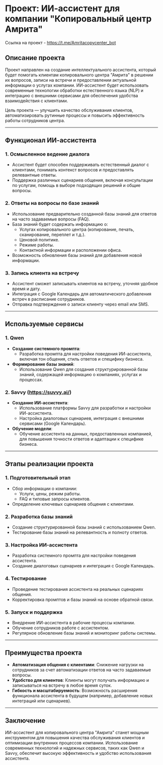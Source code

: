 
# Проект: ИИ-ассистент для компании "Копировальный центр Амрита"

Ссылка на проект - https://t.me/Amritacopycenter_bot
## Описание проекта

Проект направлен на создание интеллектуального ассистента, который будет помогать клиентам копировального центра "Амрита" в решении их вопросов, записи на встречи и предоставлении актуальной информации о услугах компании. ИИ-ассистент будет использовать современные технологии обработки естественного языка (NLP) и интеграцию с внешними сервисами для обеспечения удобства взаимодействия с клиентами.

Цель проекта — улучшить качество обслуживания клиентов, автоматизировать рутинные процессы и повысить эффективность работы сотрудников центра.

---

## Функционал ИИ-ассистента

### 1. **Осмысленное ведение диалога**
   - Ассистент будет способен поддерживать естественный диалог с клиентами, понимать контекст вопросов и предоставлять релевантные ответы.
   - Поддержка различных сценариев общения, включая консультации по услугам, помощь в выборе подходящих решений и общие вопросы.

### 2. **Ответы на вопросы по базе знаний**
   - Использование предварительно созданной базы знаний для ответов на часто задаваемые вопросы (FAQ).
   - База знаний будет содержать информацию о:
     - Услугах копировального центра (копирование, печать, сканирование, переплет и т.д.).
     - Ценовой политике.
     - Режиме работы.
     - Контактной информации и расположении офиса.
   - Возможность обновления базы знаний для добавления новой информации.

### 3. **Запись клиента на встречу**
   - Ассистент сможет записывать клиентов на встречу, уточняя удобное время и дату.
   - Интеграция с Google Календарь для автоматического добавления встреч в расписание сотрудников.
   - Отправка подтверждения о записи клиенту через email или SMS.

---

## Используемые сервисы

### 1. **Qwen**
   - **Создание системного промпта**:
     - Разработка промпта для настройки поведения ИИ-ассистента, включая тон общения, стиль ответов и специфику бизнеса.
   - **Формирование базы знаний**:
     - Использование Qwen для создания структурированной базы знаний, содержащей информацию о компаниях, услугах и процессах.

### 2. **Savvy (https://suvvy.ai/)**
   - **Создание ИИ-ассистента**:
     - Использование платформы Savvy для разработки и настройки ИИ-ассистента.
     - Настройка диалоговых сценариев, интеграция с внешними сервисами (Google Календарь).
   - **Обучение модели**:
     - Обучение ассистента на данных, предоставленных компанией, для повышения точности ответов и адаптации к специфике бизнеса.

---

## Этапы реализации проекта

### 1. **Подготовительный этап**
   - Сбор информации о компании:
     - Услуги, цены, режим работы.
     - FAQ и типовые запросы клиентов.
   - Определение ключевых сценариев общения с клиентами.

### 2. **Разработка базы знаний**
   - Создание структурированной базы знаний с использованием Qwen.
   - Тестирование базы знаний на релевантность и полноту ответов.

### 3. **Настройка ИИ-ассистента**
   - Разработка системного промпта для настройки поведения ассистента.
   - Создание диалоговых сценариев и интеграция с Google Календарь.

### 4. **Тестирование**
   - Проведение тестирования ассистента на реальных сценариях общения.
   - Корректировка промптов и базы знаний на основе обратной связи.

### 5. **Запуск и поддержка**
   - Внедрение ИИ-ассистента в рабочие процессы компании.
   - Обучение сотрудников работе с ассистентом.
   - Регулярное обновление базы знаний и мониторинг работы системы.

---

## Преимущества проекта

- **Автоматизация общения с клиентами**: Снижение нагрузки на сотрудников за счет автоматизации ответов на часто задаваемые вопросы.
- **Удобство для клиентов**: Клиенты могут получать информацию и записываться на встречу в любое время суток.
- **Гибкость и масштабируемость**: Возможность расширения функционала ассистента в будущем (например, добавление новых интеграций или сценариев).

---

## Заключение

ИИ-ассистент для копировального центра "Амрита" станет мощным инструментом для повышения качества обслуживания клиентов и оптимизации внутренних процессов компании. Использование современных технологий и надежных сервисов, таких как Qwen и Savvy, обеспечит высокую эффективность и удобство использования ассистента.
```
